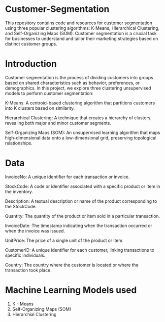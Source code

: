 # Customer-Segmentation

This repository contains code and resources for customer segmentation using three popular clustering algorithms: K-Means, Hierarchical Clustering, and Self-Organizing Maps (SOM). Customer segmentation is a crucial task for businesses to understand and tailor their marketing strategies based on distinct customer groups.



# Introduction

Customer segmentation is the process of dividing customers into groups based on shared characteristics such as behavior, preferences, or demographics. In this project, we explore three clustering unsupervised models to perform customer segmentation:

K-Means: A centroid-based clustering algorithm that partitions customers into K clusters based on similarity.

Hierarchical Clustering: A technique that creates a hierarchy of clusters, revealing both major and minor customer segments.

Self-Organizing Maps (SOM): An unsupervised learning algorithm that maps high-dimensional data onto a low-dimensional grid, preserving topological relationships.


# Data

InvoiceNo: A unique identifier for each transaction or invoice.

StockCode: A code or identifier associated with a specific product or item in the inventory.

Description: A textual description or name of the product corresponding to the StockCode.

Quantity: The quantity of the product or item sold in a particular transaction.

InvoiceDate: The timestamp indicating when the transaction occurred or when the invoice was issued.

UnitPrice: The price of a single unit of the product or item.

CustomerID: A unique identifier for each customer, linking transactions to specific individuals.

Country: The country where the customer is located or where the transaction took place.

# Machine Learning Models used

1) K - Means
2) Self-Organizing Maps (SOM)
3) Hierarchial Clustering



